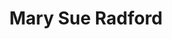 ---
title: Mary Sue Radford
name: Mary Sue Radford
name-sort: Radford, Mary Sue
totals:
- event: Hearts
  games: 1
  wins: 1
  losses: 0
  inturn-total: 9
  inturn-percent: 78
  outturn-total: 1
  outturn-percent: 75
  draw-total: 7
  draw-percent: 68
  takeout-total: 3
  takeout-percent: 100
  shots-total: 10
  shots-percent: 78
- event: Trials (Women)
  games: 0
  wins: 0
  losses: 0
years:
- year: 2004
  event: Hearts
  team: CA
  position: Alternate
- year: 2005
  event: Hearts
  team: CA
  position: Alternate
- year: 2006
  event: Hearts
  team: NS
  position: Lead
  games: 1
  wins: 1
  losses: 0
  inturn-total: 9
  inturn-percent: 78
  outturn-total: 1
  outturn-percent: 75
  draw-total: 7
  draw-percent: 68
  takeout-total: 3
  takeout-percent: 100
  shots-total: 10
  shots-percent: 78
- year: 2005
  event: Trials (Women)
  team: CJO
  position: Alternate
vs:
- Hanna, Jenn
- Hanna, Stephanie
- Letendre, Pascale
- McEwen, Dawn
---
